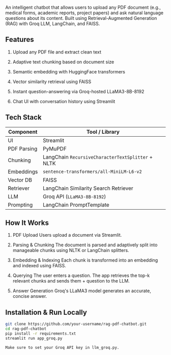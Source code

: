 An intelligent chatbot that allows users to upload any PDF document (e.g., medical forms, academic reports, project papers) and ask natural language questions about its content. Built using Retrieval-Augmented Generation (RAG) with Groq LLM, LangChain, and FAISS.

 ## Features

1) Upload any PDF file and extract clean text

2) Adaptive text chunking based on document size

3) Semantic embedding with HuggingFace transformers

4) Vector similarity retrieval using FAISS

5) Instant question-answering via Groq-hosted LLaMA3-8B-8192

6) Chat UI with conversation history using Streamlit


## Tech Stack

| Component   | Tool / Library                                   |
|-------------|--------------------------------------------------|
| UI          | Streamlit                                        |
| PDF Parsing | PyMuPDF                                          |
| Chunking    | LangChain `RecursiveCharacterTextSplitter` + NLTK |
| Embeddings  | `sentence-transformers/all-MiniLM-L6-v2`         |
| Vector DB   | FAISS                                            |
| Retriever   | LangChain Similarity Search Retriever            |
| LLM         | Groq API (`LLaMA3-8B-8192`)                      |
| Prompting   | LangChain PromptTemplate                         |


## How It Works

1) PDF Upload
Users upload a document via Streamlit.

2) Parsing & Chunking
The document is parsed and adaptively split into manageable chunks using NLTK or LangChain splitters.

3) Embedding & Indexing
Each chunk is transformed into an embedding and indexed using FAISS.

4) Querying
The user enters a question. The app retrieves the top-k relevant chunks and sends them + question to the LLM.

5) Answer Generation
Groq's LLaMA3 model generates an accurate, concise answer.


## Installation & Run Locally

```bash
git clone https://github.com/your-username/rag-pdf-chatbot.git
cd rag-pdf-chatbot
pip install -r requirements.txt
streamlit run app_groq.py

Make sure to set your Groq API key in llm_groq.py.




